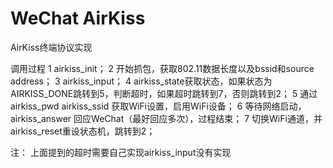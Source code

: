 # WeChat AirKiss
AirKiss终端协议实现

调用过程
1 airkiss_init；
2 开始抓包，获取802.11数据长度以及bssid和source address；
3 airkiss_input；
4 airkiss_state获取状态，如果状态为AIRKISS_DONE跳转到5，判断超时，如果超时跳转到7，否则跳转到2；
5 通过airkiss_pwd airkiss_ssid 获取WiFi设置，启用WiFi设备；
6 等待网络启动，airkiss_answer 回应WeChat（最好回应多次），过程结束；
7 切换WiFi通道，并airkiss_reset重设状态机，跳转到2；

注：
上面提到的超时需要自己实现airkiss_input没有实现
